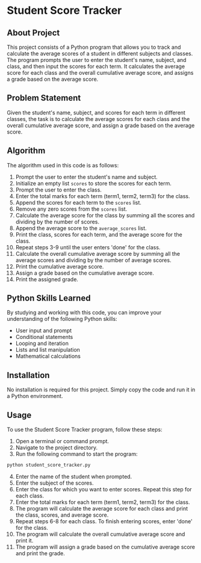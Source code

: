 # Student Score Tracker

## About Project

This project consists of a Python program that allows you to track and calculate the average scores of a student in different subjects and classes. The program prompts the user to enter the student's name, subject, and class, and then input the scores for each term. It calculates the average score for each class and the overall cumulative average score, and assigns a grade based on the average score.

## Problem Statement

Given the student's name, subject, and scores for each term in different classes, the task is to calculate the average scores for each class and the overall cumulative average score, and assign a grade based on the average score.

## Algorithm

The algorithm used in this code is as follows:

1. Prompt the user to enter the student's name and subject.
2. Initialize an empty list `scores` to store the scores for each term.
3. Prompt the user to enter the class.
4. Enter the total marks for each term (term1, term2, term3) for the class.
5. Append the scores for each term to the `scores` list.
6. Remove any zero scores from the `scores` list.
7. Calculate the average score for the class by summing all the scores and dividing by the number of scores.
8. Append the average score to the `average_scores` list.
9. Print the class, scores for each term, and the average score for the class.
10. Repeat steps 3-9 until the user enters 'done' for the class.
11. Calculate the overall cumulative average score by summing all the average scores and dividing by the number of average scores.
12. Print the cumulative average score.
13. Assign a grade based on the cumulative average score.
14. Print the assigned grade.

## Python Skills Learned

By studying and working with this code, you can improve your understanding of the following Python skills:

- User input and prompt
- Conditional statements
- Looping and iteration
- Lists and list manipulation
- Mathematical calculations

## Installation

No installation is required for this project. Simply copy the code and run it in a Python environment.

## Usage

To use the Student Score Tracker program, follow these steps:

1. Open a terminal or command prompt.
2. Navigate to the project directory.
3. Run the following command to start the program:
```bash
python student_score_tracker.py
```
4. Enter the name of the student when prompted.
5. Enter the subject of the scores.
6. Enter the class for which you want to enter scores. Repeat this step for each class.
7. Enter the total marks for each term (term1, term2, term3) for the class.
8. The program will calculate the average score for each class and print the class, scores, and average score.
9. Repeat steps 6-8 for each class. To finish entering scores, enter 'done' for the class.
10. The program will calculate the overall cumulative average score and print it.
11. The program will assign a grade based on the cumulative average score and print the grade.
